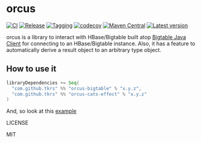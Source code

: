 # orcus

[![CI](https://github.com/tkrs/orcus/workflows/CI/badge.svg)](https://github.com/tkrs/orcus/actions?query=workflow%3ACI)
[![Release](https://github.com/tkrs/orcus/workflows/Release/badge.svg)](https://github.com/tkrs/orcus/actions?query=workflow%3ARelease)
[![Tagging](https://github.com/tkrs/orcus/actions/workflows/tagging.yml/badge.svg)](https://github.com/tkrs/orcus/actions/workflows/tagging.yml)
[![codecov](https://codecov.io/gh/tkrs/orcus/branch/master/graph/badge.svg)](https://codecov.io/gh/tkrs/orcus)
[![Maven Central](https://maven-badges.herokuapp.com/maven-central/com.github.tkrs/orcus-core_2.12/badge.svg)](https://maven-badges.herokuapp.com/maven-central/com.github.tkrs/orcus-core_2.13)
[![Latest version](https://index.scala-lang.org/tkrs/orcus/latest.svg)](https://index.scala-lang.org/tkrs/orcus/orcus-core)

orcus is a library to interact with HBase/Bigtable built atop [Bigtable Java Client](https://github.com/googleapis/java-bigtable) for connecting to an HBase/Bigtable instance. Also, it has a feature to automatically derive a result object to an arbitrary type object.

## How to use it

```scala
libraryDependencies += Seq(
  "com.github.tkrs" %% "orcus-bigtable" % "x.y.z",
  "com.github.tkrs" %% "orcus-cats-effect" % "x.y.z"
)
```

And, so look at this [example](https://github.com/tkrs/orcus/blob/master/modules/bigtable-example/src/main/scala/orcus/example/Main.scala)

LICENSE

MIT
